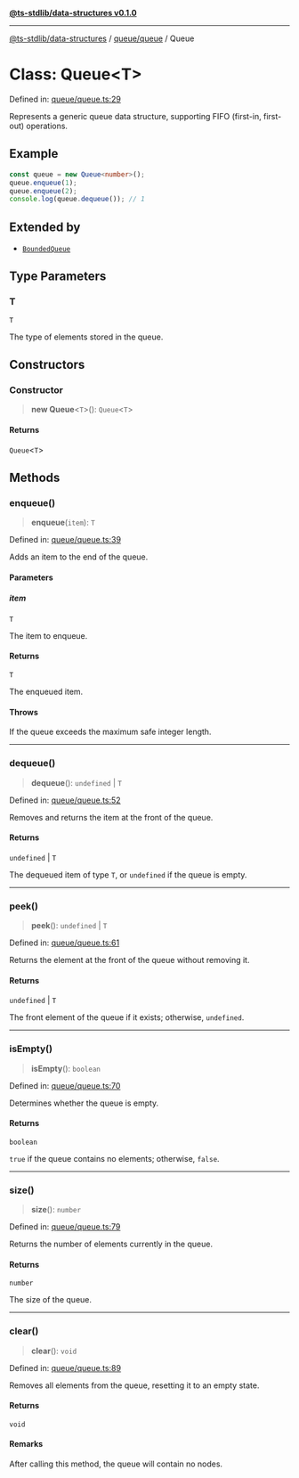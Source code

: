 [**@ts-stdlib/data-structures v0.1.0**](../../../README.md)

***

[@ts-stdlib/data-structures](../../../README.md) / [queue/queue](../README.md) / Queue

# Class: Queue\<T\>

Defined in: [queue/queue.ts:29](https://github.com/gabaudette/ts-stdlib/blob/8e7816af16ba99a04cff637dfff9fab2e1e392d8/packages/data-structures/src/queue/queue.ts#L29)

Represents a generic queue data structure, supporting FIFO (first-in, first-out) operations.

## Example

```typescript
const queue = new Queue<number>();
queue.enqueue(1);
queue.enqueue(2);
console.log(queue.dequeue()); // 1
```

## Extended by

- [`BoundedQueue`](../../bounded-queue/classes/BoundedQueue.md)

## Type Parameters

### T

`T`

The type of elements stored in the queue.

## Constructors

### Constructor

> **new Queue**\<`T`\>(): `Queue`\<`T`\>

#### Returns

`Queue`\<`T`\>

## Methods

### enqueue()

> **enqueue**(`item`): `T`

Defined in: [queue/queue.ts:39](https://github.com/gabaudette/ts-stdlib/blob/8e7816af16ba99a04cff637dfff9fab2e1e392d8/packages/data-structures/src/queue/queue.ts#L39)

Adds an item to the end of the queue.

#### Parameters

##### item

`T`

The item to enqueue.

#### Returns

`T`

The enqueued item.

#### Throws

If the queue exceeds the maximum safe integer length.

***

### dequeue()

> **dequeue**(): `undefined` \| `T`

Defined in: [queue/queue.ts:52](https://github.com/gabaudette/ts-stdlib/blob/8e7816af16ba99a04cff637dfff9fab2e1e392d8/packages/data-structures/src/queue/queue.ts#L52)

Removes and returns the item at the front of the queue.

#### Returns

`undefined` \| `T`

The dequeued item of type `T`, or `undefined` if the queue is empty.

***

### peek()

> **peek**(): `undefined` \| `T`

Defined in: [queue/queue.ts:61](https://github.com/gabaudette/ts-stdlib/blob/8e7816af16ba99a04cff637dfff9fab2e1e392d8/packages/data-structures/src/queue/queue.ts#L61)

Returns the element at the front of the queue without removing it.

#### Returns

`undefined` \| `T`

The front element of the queue if it exists; otherwise, `undefined`.

***

### isEmpty()

> **isEmpty**(): `boolean`

Defined in: [queue/queue.ts:70](https://github.com/gabaudette/ts-stdlib/blob/8e7816af16ba99a04cff637dfff9fab2e1e392d8/packages/data-structures/src/queue/queue.ts#L70)

Determines whether the queue is empty.

#### Returns

`boolean`

`true` if the queue contains no elements; otherwise, `false`.

***

### size()

> **size**(): `number`

Defined in: [queue/queue.ts:79](https://github.com/gabaudette/ts-stdlib/blob/8e7816af16ba99a04cff637dfff9fab2e1e392d8/packages/data-structures/src/queue/queue.ts#L79)

Returns the number of elements currently in the queue.

#### Returns

`number`

The size of the queue.

***

### clear()

> **clear**(): `void`

Defined in: [queue/queue.ts:89](https://github.com/gabaudette/ts-stdlib/blob/8e7816af16ba99a04cff637dfff9fab2e1e392d8/packages/data-structures/src/queue/queue.ts#L89)

Removes all elements from the queue, resetting it to an empty state.

#### Returns

`void`

#### Remarks

After calling this method, the queue will contain no nodes.
